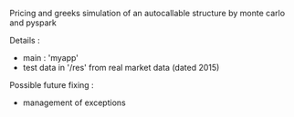 Pricing and greeks simulation of an autocallable structure by monte carlo and pyspark

Details :
- main : 'myapp'
- test data in '/res' from real market data (dated 2015)

Possible future fixing :
- management of exceptions

